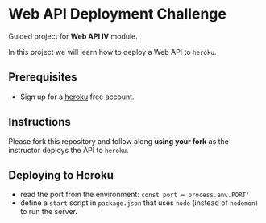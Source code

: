 # Web API Deployment Challenge

Guided project for **Web API IV** module.

In this project we will learn how to deploy a Web API to `heroku`.

## Prerequisites

- Sign up for a [heroku](https://www.heroku.com/) free account.

## Instructions

Please fork this repository and follow along **using your fork** as the instructor deploys the API to `heroku`.

## Deploying to Heroku

- read the port from the environment: `const port = process.env.PORT'`
- define a `start` script in `package.json` that uses `node` (instead of `nodemon`) to run the server.
